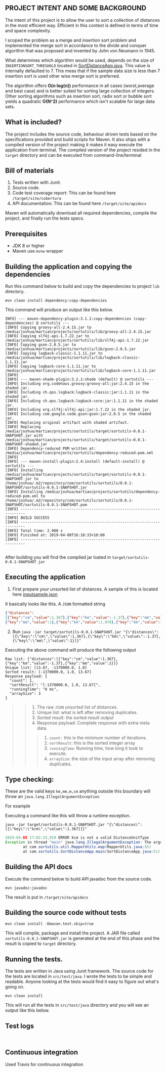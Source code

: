 
## PROJECT INTENT AND SOME BACKGROUND


The intent of this project is to allow the user to sort a collection of distances in the most efficient way.
Efficient in this context is defined in terms of time and space complexity.

I scoped the problem as a merge and insertion sort problem and implemented the merge sort in accordance to the
divide and conquer algorithm that was proposed and invented by John von Neumann in 1945.

What determines which algorithm would be used, depends on the size of `INSERTIONSORT_THRESHOLD`
located in [SortDistanceApp.java](src/main/java/com/sortutils/SortDistanceApp.java). This value is internally defaulted to 7.
This meas that if the sample data size is less than 7 insertion sort is used other wise merge sort is preferred.

The algorithm offers __O(n log(n))__ performance in all cases (worst,average and best case) and is better suited for
sorting large collection of integers. Other sorting algorithms such as insertion sort, radix sort or bubble sort yields a
quadratic __O(N^2)__ performance which isn't scalable for large data sets.


What is included?
------------------------
The project includes the source code, behaviour driven tests based on the specifications provided and build scripts for Maven.
It also ships with a compiled version of the project making it makes it easy execute the application from terminal.
The compiled version of the project resided in the `target` directory and can be executed from command-line/terminal

Bill of materials
--------------------------
1. Tests written with Junit.
2. Source code.
1. Code test coverage report: This can be found here `/target/site/cobertura`
2. API documentation: This can be found here `/target/site/apidocs`

Maven will automatically download all required dependencies, compile the project, and finally run the tests specs.

Prerequisites
-------------
- JDK 8 or higher
- Maven use `mvnw` wrapper

Building the application and copying the dependencies
-----------------------------------------------------
Run this command below to build and copy the dependencies to project `lib` directory.

```shell
mvn clean install dependency:copy-dependencies
```

This command will produce an output like this below.

```
INFO] --- maven-dependency-plugin:3.1.1:copy-dependencies (copy-dependencies) @ sortutils ---
[INFO] Copying groovy-all-2.4.15.jar to /media/joshua/martian/projects/sortutils/lib/groovy-all-2.4.15.jar
[INFO] Copying slf4j-api-1.7.22.jar to /media/joshua/martian/projects/sortutils/lib/slf4j-api-1.7.22.jar
[INFO] Copying gson-2.8.5.jar to /media/joshua/martian/projects/sortutils/lib/gson-2.8.5.jar
[INFO] Copying logback-classic-1.1.11.jar to /media/joshua/martian/projects/sortutils/lib/logback-classic-1.1.11.jar
[INFO] Copying logback-core-1.1.11.jar to /media/joshua/martian/projects/sortutils/lib/logback-core-1.1.11.jar
[INFO]
[INFO] --- maven-shade-plugin:3.2.1:shade (default) @ sortutils ---
[INFO] Including org.codehaus.groovy:groovy-all:jar:2.4.15 in the shaded jar.
[INFO] Including ch.qos.logback:logback-classic:jar:1.1.11 in the shaded jar.
[INFO] Including ch.qos.logback:logback-core:jar:1.1.11 in the shaded jar.
[INFO] Including org.slf4j:slf4j-api:jar:1.7.22 in the shaded jar.
[INFO] Including com.google.code.gson:gson:jar:2.8.5 in the shaded jar.
[INFO] Replacing original artifact with shaded artifact.
[INFO] Replacing /media/joshua/martian/projects/sortutils/target/sortutils-0.0.1-SNAPSHOT.jar with /media/joshua/martian/projects/sortutils/target/sortutils-0.0.1-SNAPSHOT-shaded.jar
[INFO] Dependency-reduced POM written at: /media/joshua/martian/projects/sortutils/dependency-reduced-pom.xml
[INFO]
[INFO] --- maven-install-plugin:2.4:install (default-install) @ sortutils ---
[INFO] Installing /media/joshua/martian/projects/sortutils/target/sortutils-0.0.1-SNAPSHOT.jar to /home/joshua/.m2/repository/com/sortutils/sortutils/0.0.1-SNAPSHOT/sortutils-0.0.1-SNAPSHOT.jar
[INFO] Installing /media/joshua/martian/projects/sortutils/dependency-reduced-pom.xml to /home/joshua/.m2/repository/com/sortutils/sortutils/0.0.1-SNAPSHOT/sortutils-0.0.1-SNAPSHOT.pom
[INFO] ------------------------------------------------------------------------
[INFO] BUILD SUCCESS
[INFO] ------------------------------------------------------------------------
[INFO] Total time: 2.900 s
[INFO] Finished at: 2019-04-08T16:18:33+10:00
[INFO] ------------------------------------------------------------------------


```

After building you will find the complied jar loated in `target/sortutils-0.0.1-SNAPSHOT.jar`

Executing the application
-------------------------

1. First prepare your unsorted list of distances. A sample of this is located here [inputsample.json](inputsample.json)

It basically looks like this. A `JSON` formatted string
```json
{"distances":
[{"key":"cm","value":1.367},{"key":"km","value":-1.37},{"key":"mm","value":1},
{"key":"mm","value":1},{"key":"km","value":1.976},{"key":"km","value":1.976}]}
```

2. Run `java -jar target/sortutils-0.0.1-SNAPSHOT.jar
       "{\"distances\":[{\"key\":\"cm\",\"value\":1.367},{\"key\":\"km\",\"value\":-1.37},{\"key\":\"mm\",\"value\":1}]}"`


Executing the above command will produce the following output

```
Raw list: {"distances":[{"key":"cm","value":1.367},{"key":"km","value":-1.37},{"key":"mm","value":1}]}
Unique list: [13.67, -1370000.0, 1.0]
Sorted result: [-1370000.0, 1.0, 13.67]
Response payload: {
  "count": 1,
  "sortResult": "[-1370000.0, 1.0, 13.67]",
  "runningTime": "0 ms",
  "arraySize": 3
}

```
>> 1. The raw `JSON` unsorted list of distances.
>> 1. Unique list: what is left after removing duplicates.
>> 1. Sorted result: the sorted result output
>> 1. Response payload: Complete response with extra meta data.
>>> 1. `count:` this is the minimum number of iterations.
>>> 2. `sortResult`: this is the sorted integer array
>>> 3. `runningTime`: Running time, how long it took to execute.
>>> 4. `arraySize`: the size of the input array after removing duplicates.


Type checking:
-----------------
These are the valid keys `km,mm,m,cm` anything outside this boundary will throw an `java.lang.IllegalArgumentException`

For example

Executing a command like this will throw a runtime exception.

```shell
java -jar target/sortutils-0.0.1-SNAPSHOT.jar "{\"distances\":[{\"key\":\"kcm\",\"value\":1.367}]}"

```

```java
2019-04-08 17:02:33,919 ERROR kcm is not a valid DistanceUnitType
Exception in thread "main" java.lang.IllegalArgumentException: The argument specified is not a valid DistanceUnitType
        at com.sortutils.util.MapperUtils.map(MapperUtils.java:55)
        at com.sortutils.SortDistanceApp.main(SortDistanceApp.java:51)
```


Building the API docs
---------------------

Execute the command below to build API javadoc from the source code.

```shell
mvn javadoc:javadoc
```

The result is put in `/target/site/apidocs`

Building the source code without tests
--------------------------------------

```shell
mvn clean install -Dmaven.test.skip=true
```

This will compile, package and install the project. A JAR file called `sortutils-0.0.1-SNAPSHOT.jar` is generated
at the end of this phase and the result is copied to `target` directory.


Running the tests.
------------------

The tests are written in Java using Junit framework.
The source code for the tests are located in `src/test/java`.
I wrote the tests to be simple and readable. Anyone looking at the tests would find it easy to figure out what's going on.

```shell
mvn clean install
```
This will run all the tests in `src/test/java` directory and you will see an output like this below.

## Test logs
```


```


## Continuous integration
Used Travis for continuous integration

[mainclass]: mainclass.png "Logo Title Text 2"